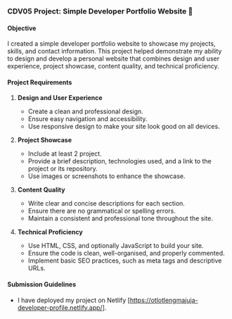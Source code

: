 ### CDV05 Project: Simple Developer Portfolio Website 🎨

#### Objective

I created a simple developer portfolio website to showcase my projects, skills, and contact information. This project helped demonstrate my ability to design and develop a personal website that combines design and user experience, project showcase, content quality, and technical proficiency.

#### Project Requirements

1. **Design and User Experience**

   - Create a clean and professional design.
   - Ensure easy navigation and accessibility.
   - Use responsive design to make your site look good on all devices.

2. **Project Showcase**

   - Include at least 2 project.
   - Provide a brief description, technologies used, and a link to the project or its repository.
   - Use images or screenshots to enhance the showcase.

3. **Content Quality**

   - Write clear and concise descriptions for each section.
   - Ensure there are no grammatical or spelling errors.
   - Maintain a consistent and professional tone throughout the site.

4. **Technical Proficiency**
   - Use HTML, CSS, and optionally JavaScript to build your site.
   - Ensure the code is clean, well-organised, and properly commented.
   - Implement basic SEO practices, such as meta tags and descriptive URLs.

#### Submission Guidelines

- I have deployed my project on Netlify [https://otlotlengmajuja-developer-profile.netlify.app/].
